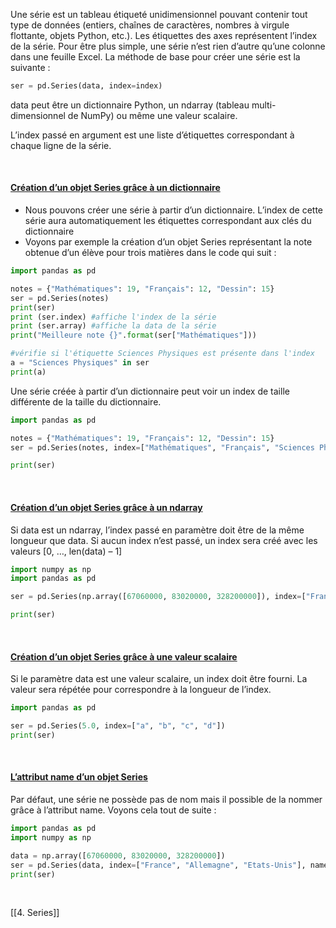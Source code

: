 Une série est un tableau étiqueté unidimensionnel pouvant contenir tout type de données (entiers,
chaînes de caractères, nombres à virgule flottante, objets Python, etc.).
Les étiquettes des axes représentent l’index de la série. Pour être plus simple, une série n’est rien d’autre qu’une colonne dans une feuille Excel. La méthode de base pour créer une série est la suivante :

```python
ser = pd.Series(data, index=index)
```

data peut être un dictionnaire Python, un ndarray (tableau multi-dimensionnel de NumPy) ou même une valeur scalaire.

L’index passé en argument est une liste d’étiquettes correspondant à chaque ligne de la série.

<br>

#### <u> Création d’un objet Series grâce à un dictionnaire </u>

- Nous pouvons créer une série à partir d’un dictionnaire. L’index de cette série aura automatiquement les étiquettes correspondant aux clés du dictionnaire
- Voyons par exemple la création d’un objet Series représentant la note obtenue d’un élève pour trois matières dans le code qui suit :

```python
import pandas as pd

notes = {"Mathématiques": 19, "Français": 12, "Dessin": 15}
ser = pd.Series(notes)
print(ser)
print (ser.index) #affiche l'index de la série
print (ser.array) #affiche la data de la série
print("Meilleure note {}".format(ser["Mathématiques"]))

#vérifie si l'étiquette Sciences Physiques est présente dans l'index
a = "Sciences Physiques" in ser
print(a)
```

Une série créée à partir d’un dictionnaire peut voir un index de taille différente de la taille du
dictionnaire.

```python
import pandas as pd

notes = {"Mathématiques": 19, "Français": 12, "Dessin": 15}
ser = pd.Series(notes, index=["Mathématiques", "Français", "Sciences Physiques", "Dessin" ])

print(ser)
```

<br>

#### <u> Création d’un objet Series grâce à un ndarray </u>

Si data est un ndarray, l’index passé en paramètre doit être de la même longueur que data. Si aucun index n’est passé, un index sera créé avec les valeurs [0, …, len(data) – 1]

```python
import numpy as np
import pandas as pd

ser = pd.Series(np.array([67060000, 83020000, 328200000]), index=["France", "Allemagne", "Etats-Unis"])

print(ser)
```

<br>

#### <u> Création d’un objet Series grâce à une valeur scalaire </u>

Si le paramètre data est une valeur scalaire, un index doit être fourni. La valeur sera répétée pour
correspondre à la longueur de l’index.

```python
import pandas as pd

ser = pd.Series(5.0, index=["a", "b", "c", "d"])
print(ser)
```

<br>

#### <u> L’attribut name d’un objet Series </u>

Par défaut, une série ne possède pas de nom mais il possible de la nommer grâce à l’attribut name.
Voyons cela tout de suite :

```python
import pandas as pd
import numpy as np

data = np.array([67060000, 83020000, 328200000])
ser = pd.Series(data, index=["France", "Allemagne", "Etats-Unis"], name="Série nombre d'habitants")
print(ser)
```

<br>

[[4. Series]]